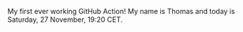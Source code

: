 My first ever working GitHub Action!
My name is Thomas and today is Saturday, 27 November, 19:20 CET. 
